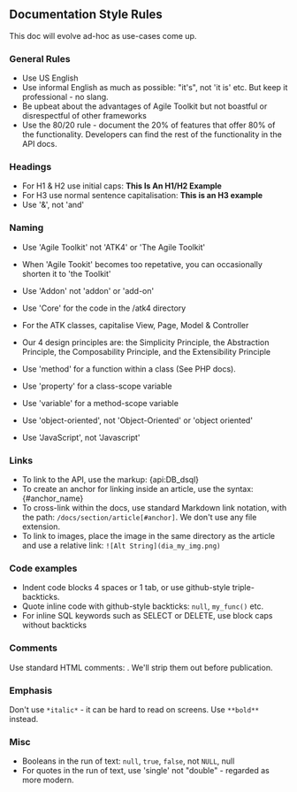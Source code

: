Documentation Style Rules
----

This doc will evolve ad-hoc as use-cases come up.

### General Rules

* Use US English
* Use informal English as much as possible: "it's", not 'it is' etc. But keep it professional - no slang.
* Be upbeat about the advantages of Agile Toolkit but not boastful or disrespectful of other frameworks
* Use the 80/20 rule - document the 20% of features that offer 80% of the functionality. Developers can find the rest of the functionality in the API docs.

### Headings

* For H1 & H2 use initial caps: **This Is An H1/H2 Example**
* For H3 use normal sentence capitalisation: **This is an H3 example**
* Use '&', not 'and'

### Naming

* Use 'Agile Toolkit' not 'ATK4' or 'The Agile Toolkit'
* When 'Agile Tookit' becomes too repetative, you can occasionally shorten it to 'the Toolkit'
* Use 'Addon' not 'addon' or 'add-on'
* Use 'Core' for the code in the /atk4 directory
* For the ATK classes, capitalise View, Page, Model & Controller

* Our 4 design principles are: the Simplicity Principle, the Abstraction Principle, the Composability Principle, and the Extensibility Principle

* Use 'method' for a function within a class (See PHP docs).
* Use 'property' for a class-scope variable
* Use 'variable' for a method-scope variable

* Use 'object-oriented', not 'Object-Oriented' or 'object oriented'
* Use 'JavaScript', not 'Javascript'

### Links

* To link to the API, use the markup: {api:DB_dsql}
* To create an anchor for linking inside an article, use the syntax: {#anchor_name}
* To cross-link within the docs, use standard Markdown link notation, with the path: `/docs/section/article[#anchor]`. We don't use any file extension.
* To link to images, place the image in the same directory as the article and use a relative link: `![Alt String](dia_my_img.png)`

### Code examples

* Indent code blocks 4 spaces or 1 tab, or use github-style triple-backticks.
* Quote inline code with github-style backticks: `null`, `my_func()` etc.
* For inline SQL keywords such as SELECT or DELETE, use block caps without backticks

### Comments

Use standard HTML comments: <!-- -->. We'll strip them out before publication. 

### Emphasis

Don't use `*italic*` - it can be hard to read on screens. Use `**bold**` instead.

### Misc

* Booleans in the run of text: `null`, `true`, `false`, not `NULL`, null
* For quotes in the run of text, use 'single' not "double" - regarded as more modern.
